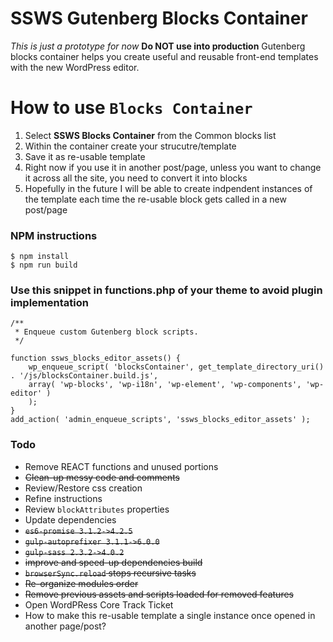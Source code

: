 # SSWS Gutenberg Blocks Container
*This is just a prototype for now*
**Do NOT use into production**
Gutenberg blocks container helps you create useful and reusable front-end templates with the new WordPress editor.

# How to use `Blocks Container`
1. Select **SSWS Blocks Container** from the Common blocks list
2. Within the container create your strucutre/template
3. Save it as re-usable template
4. Right now if you use it in another post/page, unless you want to change it across all the site, you need to convert it into blocks
5. Hopefully in the future I will be able to create indpendent instances of the template each time the re-usable block gets called in a new post/page

### **NPM instructions**
```
$ npm install
$ npm run build
```

### Use this snippet in functions.php of your theme to avoid plugin implementation
```
/**
 * Enqueue custom Gutenberg block scripts.
 */

function ssws_blocks_editor_assets() {
	wp_enqueue_script( 'blocksContainer', get_template_directory_uri() . '/js/blocksContainer.build.js',
	array( 'wp-blocks', 'wp-i18n', 'wp-element', 'wp-components', 'wp-editor' )
	);
}
add_action( 'admin_enqueue_scripts', 'ssws_blocks_editor_assets' );
```

### Todo
- Remove REACT functions and unused portions
- ~~Clean-up messy code and comments~~
- Review/Restore css creation
- Refine instructions
- Review `blockAttributes` properties
- Update dependencies
- ~~`es6-promise 3.1.2->4.2.5`~~
- ~~`gulp-autoprefixer 3.1.1->6.0.0`~~
- ~~`gulp-sass 2.3.2->4.0.2`~~
- ~~improve and speed-up dependencies build~~
- ~~`browserSync.reload` stops recursive tasks~~
- ~~Re-organize modules order~~
- ~~Remove previous assets and scripts loaded for removed features~~
- Open WordPRess Core Track Ticket
- How to make this re-usable template a single instance once opened in another page/post?
